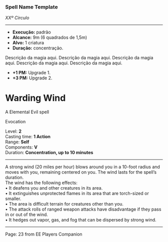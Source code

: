 ### Spell Name Template
*XXº Círculo*
___
- **Execução:** padrão
- **Alcance:** 9m (6 quadrados de 1,5m)
- **Alvo:** 1 criatura
- **Duração:** concentração.

Descrição da magia aqui. Descrição da magia aqui. Descrição da magia aqui. Descrição da magia aqui. Descrição da magia aqui.

- **+1 PM:** Upgrade 1.
- **+3 PM:** Upgrade 2.
# Warding Wind

A Elemental Evil spell

Evocation

Level: **2**  
Casting time: **1 Action**  
Range: **Self**  
Components: **V**  
Duration: **Concentration, up to 10 minutes**  

---

A strong wind (20 miles per hour) blows around you in a 10-foot radius and moves with you, remaining centered on you. The wind lasts for the spell’s duration.  
The wind has the following effects:  
• It deafens you and other creatures in its area.  
• It extinguishes unprotected flames in its area that are torch-sized or smaller.  
• The area is difficult terrain for creatures other than you.  
• The attack rolls of ranged weapon attacks have disadvantage if they pass in or out of the wind.  
• It hedges out vapor, gas, and fog that can be dispersed by strong wind.

---

Page: 23 from EE Players Companion